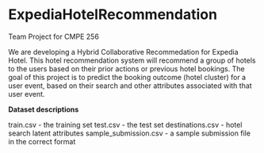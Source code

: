 # ExpediaHotelRecommendation
Team Project for CMPE 256

We are developing a Hybrid Collaborative Recommedation for Expedia Hotel. This hotel recommendation system will recommend a group of hotels to the users based on their prior actions or previous hotel bookings. The goal of this project is to predict the booking outcome (hotel cluster) for a user event, based on their search and other attributes associated with that user event. 

**Dataset descriptions**

train.csv - the training set
test.csv - the test set
destinations.csv - hotel search latent attributes
sample_submission.csv - a sample submission file in the correct format


